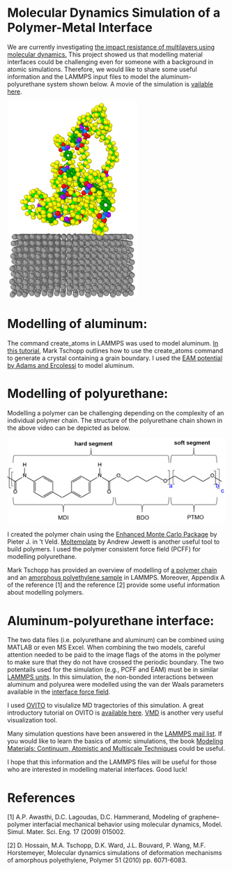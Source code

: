# Molecular Dynamics Simulation of a Polymer-Metal Interface

We are currently investigating [the impact resistance of multilayers using molecular dynamics.](https://www.linkedin.com/pulse/mechanical-behaviour-nanomaterials-under-shock-nuwan-dewapriya/) This project showed us that modelling material interfaces could be challenging even for someone with a background in atomic simulations. Therefore, we would like to share some useful information and the LAMMPS input files to model the aluminum-polyurethane system shown below. A movie of the simulation is [vailable here](https://youtu.be/Nx7B1W6U_m8).

 <img src="image.PNG" width="300">
 
 
# Modelling of aluminum:
The command create_atoms in LAMMPS was used to model aluminum. [In this tutorial](https://github.com/mrkllntschpp/lammps-tutorials/blob/master/LAMMPS-Tutorials-03.ipynb), Mark Tschopp outlines how to use the create_atoms command to generate a crystal containing a grain boundary. 
I used the [EAM potential by Adams and Ercolessi](https://openkim.org/id/EAM_Dynamo_ErcolessiAdams_1994_Al__MO_123629422045_005) to model aluminum. 


# Modelling of polyurethane:
Modelling a polymer can be challenging depending on the complexity of an individual polymer chain. The structure of the polyurethane chain shown in the above video can be depicted as below.

 <img src="structure.PNG" width="500">
 
I created the polymer chain using the [Enhanced Monte Carlo Package](http://montecarlo.sourceforge.net/emc/Welcome.html) by Pieter J. in ’t Veld.  [Moltemplate](https://www.moltemplate.org/) by Andrew Jewett is another useful tool to build polymers. I used the polymer consistent force field (PCFF) for modelling polyurethane.

Mark Tschopp has provided an overview of modelling of [a polymer chain](https://github.com/mrkllntschpp/lammps-tutorials/blob/master/LAMMPS-Tutorials-08.ipynb) and an [amorphous polyethylene sample](https://icme.hpc.msstate.edu/mediawiki/index.php/Deformation_of_Amorphous_Polyethylene) in LAMMPS. Moreover, Appendix A of the reference [1] and the reference [2] provide some useful information about modelling polymers. 


# Aluminum-polyurethane interface:
The two data files (i.e. polyurethane and aluminum) can be combined using MATLAB or even MS Excel. When combining the two models, careful attention needed to be paid to the image flags of the atoms in the polymer to make sure that they do not have crossed the periodic boundary. The two potentails used for the simulation (e.g., PCFF and EAM) must be in similar [LAMMPS units](https://lammps.sandia.gov/doc/units.html).
In this simulation, the non-bonded interactions between aluminum and polyurea were modelled using the van der Waals parameters available in the [interface force field](https://bionanostructures.com/interface-md/).

I used [OVITO](https://www.ovito.org/) to visulalize MD tragectories of this simulation. A great introductory tutorial on OVITO is [available here](https://youtu.be/z4rogk8pdt4). [VMD](https://www.ks.uiuc.edu/Research/vmd/vmd-1.9.3/) is another very useful visualization tool. 

Many simulation questions have been answered in the [LAMMPS mail list](https://lammps.sandia.gov/mail.html). If you would like to learn the basics of atomic simulations, the book [Modeling Materials: Continuum, Atomistic and Multiscale Techniques](http://www.modelingmaterials.org/the-books) could be useful.

I hope that this information and the LAMMPS files will be useful for those who are interested in modelling material interfaces. Good luck!

# References
[1] A.P. Awasthi, D.C. Lagoudas, D.C. Hammerand, Modeling of graphene–polymer interfacial mechanical behavior using molecular dynamics, Model. Simul. Mater. Sci. Eng. 17 (2009) 015002.

[2] D. Hossain, M.A. Tschopp, D.K. Ward, J.L. Bouvard, P. Wang, M.F. Horstemeyer, Molecular dynamics simulations of deformation mechanisms of amorphous polyethylene, Polymer 51 (2010) pp. 6071-6083.
